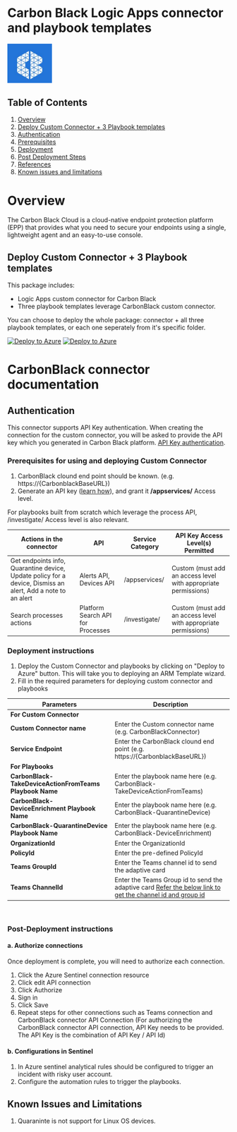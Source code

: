   # Carbon Black Logic Apps connector and playbook templates

  <img src="./CarbonBlackConnector/CarbonBlack.PNG" alt="drawing" width="20%"/><br>


## Table of Contents

1. [Overview](#overview)
1. [Deploy Custom Connector + 3 Playbook templates](#deployall)
1. [Authentication](#importantnotes)
1. [Prerequisites](#prerequisites)
1. [Deployment](#deployment)
1. [Post Deployment Steps](#postdeployment)
1. [References](#references)
1. [Known issues and limitations](#limitations)


<a name="overview">

# Overview

The Carbon Black Cloud is a cloud-native endpoint protection platform (EPP) that provides what you need to secure your endpoints using a single, lightweight agent and an easy-to-use console.

<a name="deployall">

## Deploy Custom Connector + 3 Playbook templates
This package includes:
* Logic Apps custom connector for Carbon Black
* Three playbook templates leverage CarbonBlack custom connector.

You can choose to deploy the whole package: connector + all three playbook templates, or each one seperately from it's specific folder.


[![Deploy to Azure](https://aka.ms/deploytoazurebutton)](https://portal.azure.com/#create/Microsoft.Template/uri/https%3A%2F%2Fraw.githubusercontent.com%2FAzure%2FAzure-Sentinel%2FSOAR-connectors-Private-Preview%2FPlaybooks%2FCarbonBlack%2Fazuredeploy.json) [![Deploy to Azure](https://aka.ms/deploytoazuregovbutton)](https://portal.azure.us/#create/Microsoft.Template/uri/https%3A%2F%2Fraw.githubusercontent.com%2FAzure%2FAzure-Sentinel%2FSOAR-connectors-Private-Preview%2FPlaybooks%2FCarbonBlack%2Fazuredeploy.json)



# CarbonBlack connector documentation 

<a name="authentication">

## Authentication
This connector supports API Key authentication. When creating the connection for the custom connector, you will be asked to provide the API key which you generated in Carbon Black platform. [API Key authentication](https://developer.carbonblack.com/reference/carbon-black-cloud/authentication/#creating-an-api-key).

<a name="prerequisites">

### Prerequisites for using and deploying Custom Connector
1. CarbonBlack clound end point should be known. (e.g.  https://{CarbonblackBaseURL})
2. Generate an API key ([learn how](https://developer.carbonblack.com/reference/carbon-black-cloud/authentication/#creating-an-api-key)), and grant it  **/appservices/** Access level. 

For playbooks built from scratch which leverage the process API, /investigate/ Access level is also relevant.

| **Actions in the connector** | **API** | **Service Category** | **API Key Access Level(s) Permitted** |
| --------- | -------------- | ----------------- | ------------------------------------ |
| Get endpoints info, Quarantine device, Update policy for a device, Dismiss an alert, Add a note to an alert | Alerts API, Devices API | /appservices/ | Custom (must add an access level with appropriate permissions) |
| Search processes actions | Platform Search API for Processes | /investigate/ | Custom (must add an access level with appropriate permissions) |



<a name="deployment">

### Deployment instructions 
1. Deploy the Custom Connector and playbooks by clicking on "Deploy to Azure" button. This will take you to deploying an ARM Template wizard.
2. Fill in the required parameters for deploying custom connector and playbooks

| Parameters | Description |
|----------------|--------------|
|**For Custom Connector**|
|**Custom Connector name**| Enter the Custom connector name (e.g. CarbonBlackConnector)|
|**Service Endpoint** | Enter the CarbonBlack clound end point (e.g. https://{CarbonblackBaseURL})|
|**For Playbooks**|
|**CarbonBlack-TakeDeviceActionFromTeams Playbook Name**|  Enter the playbook name here (e.g. CarbonBlack-TakeDeviceActionFromTeams)|
|**CarbonBlack-DeviceEnrichment Playbook Name** |Enter the playbook name here (e.g. CarbonBlack-QuarantineDevice)|
|**CarbonBlack-QuarantineDevice Playbook Name** | Enter the playbook name here (e.g. CarbonBlack-DeviceEnrichment)| 
|**OrganizationId** | Enter the OrganizationId|
|**PolicyId** | Enter the pre-defined PolicyId|
|**Teams GroupId** | Enter the Teams channel id to send the adaptive card|
|**Teams ChannelId** | Enter the Teams Group id to send the adaptive card [Refer the below link to get the channel id and group id](https://docs.microsoft.com/en-us/powershell/module/teams/get-teamchannel?view=teams-ps)|

<br>
<a name="postdeployment">

### Post-Deployment instructions 
#### a. Authorize connections
Once deployment is complete, you will need to authorize each connection.
1.	Click the Azure Sentinel connection resource
2.	Click edit API connection
3.	Click Authorize
4.	Sign in
5.	Click Save
6.	Repeat steps for other connections such as Teams connection and CarbonBlack connector API  Connection (For authorizing the CarbonBlack connector API connection, API Key needs to be provided. The API Key is the combination of API Key / API Id)
#### b. Configurations in Sentinel
1. In Azure sentinel analytical rules should be configured to trigger an incident with risky user account. 
2. Configure the automation rules to trigger the playbooks.


<a name="limitations">

## Known Issues and Limitations
1. Quaraninte is not support for Linux OS devices.
